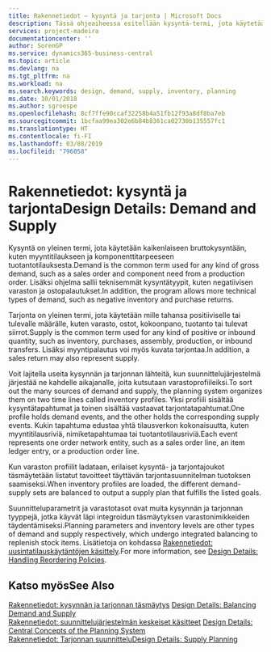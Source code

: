 ```yaml
---
title: Rakennetiedot – kysyntä ja tarjonta | Microsoft Docs
description: Tässä ohjeaiheessa esitellään kysyntä-termi, jota käytetään kaikenlaiseen bruttokysyntään, kuten myyntitilaukseen ja komponenttitarpeeseen tuotantotilauksesta.
services: project-madeira
documentationcenter: ''
author: SorenGP
ms.service: dynamics365-business-central
ms.topic: article
ms.devlang: na
ms.tgt_pltfrm: na
ms.workload: na
ms.search.keywords: design, demand, supply, inventory, planning
ms.date: 10/01/2018
ms.author: sgroespe
ms.openlocfilehash: 8cf7ffe90ccaf32258b4a51fb12f93a8df8ba7eb
ms.sourcegitcommit: 1bcfaa99ea302e6b84b8361ca02730b135557fc1
ms.translationtype: HT
ms.contentlocale: fi-FI
ms.lasthandoff: 03/08/2019
ms.locfileid: "796058"
---
```

# <a name="design-details-demand-and-supply"></a><span data-ttu-id="4a76d-103">Rakennetiedot: kysyntä ja tarjonta</span><span class="sxs-lookup"><span data-stu-id="4a76d-103">Design Details: Demand and Supply</span></span>
<span data-ttu-id="4a76d-104">Kysyntä on yleinen termi, jota käytetään kaikenlaiseen bruttokysyntään, kuten myyntitilaukseen ja komponenttitarpeeseen tuotantotilauksesta.</span><span class="sxs-lookup"><span data-stu-id="4a76d-104">Demand is the common term used for any kind of gross demand, such as a sales order and component need from a production order.</span></span> <span data-ttu-id="4a76d-105">Lisäksi ohjelma sallii teknisemmät kysyntätyypit, kuten negatiivisen varaston ja ostopalautukset.</span><span class="sxs-lookup"><span data-stu-id="4a76d-105">In addition, the program allows more technical types of demand, such as negative inventory and purchase returns.</span></span>  
  
<span data-ttu-id="4a76d-106">Tarjonta on yleinen termi, jota käytetään mille tahansa positiiviselle tai tulevalle määrälle, kuten varasto, ostot, kokoonpano, tuotanto tai tulevat siirrot.</span><span class="sxs-lookup"><span data-stu-id="4a76d-106">Supply is the common term used for any kind of positive or inbound quantity, such as inventory, purchases, assembly, production, or inbound transfers.</span></span> <span data-ttu-id="4a76d-107">Lisäksi myyntipalautus voi myös kuvata tarjontaa.</span><span class="sxs-lookup"><span data-stu-id="4a76d-107">In addition, a sales return may also represent supply.</span></span>  
  
<span data-ttu-id="4a76d-108">Voit lajitella useita kysynnän ja tarjonnan lähteitä, kun suunnittelujärjestelmä järjestää ne kahdelle aikajanalle, joita kutsutaan varastoprofiileiksi.</span><span class="sxs-lookup"><span data-stu-id="4a76d-108">To sort out the many sources of demand and supply, the planning system organizes them on two time lines called inventory profiles.</span></span> <span data-ttu-id="4a76d-109">Yksi profiili sisältää kysyntätapahtumat ja toinen sisältää vastaavat tarjontatapahtumat.</span><span class="sxs-lookup"><span data-stu-id="4a76d-109">One profile holds demand events, and the other holds the corresponding supply events.</span></span> <span data-ttu-id="4a76d-110">Kukin tapahtuma edustaa yhtä tilausverkon kokonaisuutta, kuten myyntitilausriviä, nimiketapahtumaa tai tuotantotilausriviä.</span><span class="sxs-lookup"><span data-stu-id="4a76d-110">Each event represents one order network entity, such as a sales order line, an item ledger entry, or a production order line.</span></span>  
  
<span data-ttu-id="4a76d-111">Kun varaston profiilit ladataan, erilaiset kysyntä- ja tarjontajoukot täsmäytetään listatut tavoitteet täyttävän tarjontasuunnitelman tuotoksen saamiseksi.</span><span class="sxs-lookup"><span data-stu-id="4a76d-111">When inventory profiles are loaded, the different demand-supply sets are balanced to output a supply plan that fulfills the listed goals.</span></span>  
  
<span data-ttu-id="4a76d-112">Suunnitteluparametrit ja varastotasot ovat muita kysynnän ja tarjonnan tyyppejä, jotka käyvät läpi integroidun täsmäytyksen varastonimikkeiden täydentämiseksi.</span><span class="sxs-lookup"><span data-stu-id="4a76d-112">Planning parameters and inventory levels are other types of demand and supply respectively, which undergo integrated balancing to replenish stock items.</span></span> <span data-ttu-id="4a76d-113">Lisätietoja on kohdassa [Rakennetiedot: uusintatilauskäytäntöjen käsittely](design-details-handling-reordering-policies.md).</span><span class="sxs-lookup"><span data-stu-id="4a76d-113">For more information, see [Design Details: Handling Reordering Policies](design-details-handling-reordering-policies.md).</span></span>  
  
## <a name="see-also"></a><span data-ttu-id="4a76d-114">Katso myös</span><span class="sxs-lookup"><span data-stu-id="4a76d-114">See Also</span></span>  
<span data-ttu-id="4a76d-115">[Rakennetiedot: kysynnän ja tarjonnan täsmäytys](design-details-balancing-demand-and-supply.md) </span><span class="sxs-lookup"><span data-stu-id="4a76d-115">[Design Details: Balancing Demand and Supply](design-details-balancing-demand-and-supply.md) </span></span>  
<span data-ttu-id="4a76d-116">[Rakennetiedot: suunnittelujärjestelmän keskeiset käsitteet](design-details-central-concepts-of-the-planning-system.md) </span><span class="sxs-lookup"><span data-stu-id="4a76d-116">[Design Details: Central Concepts of the Planning System](design-details-central-concepts-of-the-planning-system.md) </span></span>  
[<span data-ttu-id="4a76d-117">Rakennetiedot: Tarjonnan suunnittelu</span><span class="sxs-lookup"><span data-stu-id="4a76d-117">Design Details: Supply Planning</span></span>](design-details-supply-planning.md)